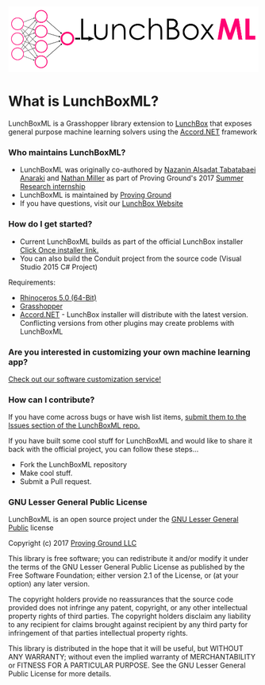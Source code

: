 ![LunchBoxML-logo.png](LunchBoxML-logo.png)

# What is LunchBoxML? #

LunchBoxML is a Grasshopper library extension to [LunchBox](http://provingground.io/tools/lunchbox/) that exposes general purpose machine learning solvers using the [Accord.NET](http://accord-framework.net/) framework

### Who maintains LunchBoxML? ###

* LunchBoxML was originally co-authored by [Nazanin Alsadat Tabatabaei Anaraki](https://www.linkedin.com/in/nazanin-alsadat-tabatabaei-anaraki-63989213a/) and [Nathan Miller](https://provingground.io/about/nathan-miller/) as part of Proving Ground's 2017 [Summer Research internship](https://provingground.io/careers/internships/)
* LunchBoxML is maintained by [Proving Ground](http://provingground.io)
* If you have questions, visit our [LunchBox Website](http://provingground.io/tools/lunchbox/)

### How do I get started? ###

* Current LunchBoxML builds as part of the official LunchBox installer [Click Once installer link.](http://provingground-lunchbox.s3-website-us-east-1.amazonaws.com/lunchbox.installer.application)
* You can also build the Conduit project from the source code (Visual Studio 2015 C# Project)

Requirements:

* [Rhinoceros 5.0 (64-Bit)](https://www.rhino3d.com/)
* [Grasshopper](http://www.grasshopper3d.com/)
* [Accord.NET](http://accord-framework.net/) - LunchBox installer will distribute with the latest version. Conflicting versions from other plugins may create problems with LunchBoxML

### Are you interested in customizing your own machine learning app? ###
[Check out our software customization service!](https://provingground.io/services/projects/custom-tools-automation/)

### How can I contribute? ###

If you have come across bugs or have wish list items, [submit them to the Issues section of the LunchBoxML repo.](https://bitbucket.org/archinate/LunchBoxML/issues?status=new&status=open)

If you have built some cool stuff for LunchBoxML and would like to share it back with the official project, you can follow these steps...

*  Fork the LunchBoxML repository
*  Make cool stuff.
*  Submit a Pull request.

### GNU Lesser General Public License ###

LunchBoxML is an open source project under the [GNU Lesser General Public](https://www.gnu.org/licenses/lgpl-3.0.en.html) license

Copyright (c) 2017 [Proving Ground LLC](http://ProvingGround.io)

This library is free software; you can redistribute it and/or modify it
under the terms of the GNU Lesser General Public License as published by
the Free Software Foundation; either version 2.1 of the License, or (at 
your option) any later version.

The copyright holders provide no reassurances that the source code provided
does not infringe any patent, copyright, or any other intellectual property
rights of third parties. The copyright holders disclaim any liability to 
any recipient for claims brought against recipient by any third party for 
infringement of that parties intellectual property rights.

This library is distributed in the hope that it will be useful, but WITHOUT
ANY WARRANTY; without even the implied warranty of MERCHANTABILITY or 
FITNESS FOR A PARTICULAR PURPOSE. See the GNU Lesser General Public License
for more details.